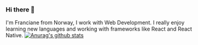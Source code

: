 ### Hi there 👋

I'm Franciane from Norway, I work with Web Development. I really enjoy learning new languages ​​and working with frameworks like React and React Native.
[![Anurag's github stats](https://github-readme-stats.vercel.app/apifrancianepovoa)](https://github.com/anuraghazra/github-readme-stats)
